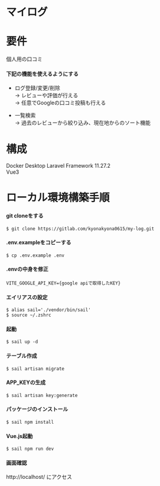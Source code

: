 # マイログ

# 要件
個人用の口コミ

#### 下記の機能を使えるようにする
* ログ登録/変更/削除  
→ レビューや評価が行える  
→ 任意でGoogleの口コミ投稿も行える  

* 一覧検索  
→ 過去のレビューから絞り込み、現在地からのソート機能


# 構成
Docker Desktop
Laravel Framework 11.27.2  
Vue3

# ローカル環境構築手順

#### git cloneをする
```
$ git clone https://gitlab.com/kyonakyona0615/my-log.git
```

#### .env.exampleをコピーする
```
$ cp .env.example .env
```

#### .envの中身を修正
```
VITE_GOOGLE_API_KEY={google apiで取得したKEY}
```

#### エイリアスの設定
```
$ alias sail='./vendor/bin/sail'
$ source ~/.zshrc
```

#### 起動
```
$ sail up -d
```

#### テーブル作成
```
$ sail artisan migrate
```

#### APP_KEYの生成
```
$ sail artisan key:generate
```

#### パッケージのインストール
```
$ sail npm install
```

#### Vue.js起動
```
$ sail npm run dev
```

#### 画面確認

http://localhost/
にアクセス
